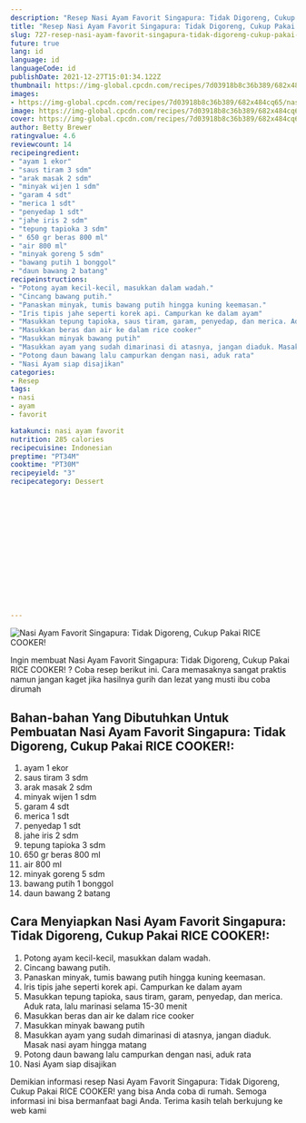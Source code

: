 ```yaml
---
description: "Resep Nasi Ayam Favorit Singapura: Tidak Digoreng, Cukup Pakai RICE COOKER! Anti Gagal"
title: "Resep Nasi Ayam Favorit Singapura: Tidak Digoreng, Cukup Pakai RICE COOKER! Anti Gagal"
slug: 727-resep-nasi-ayam-favorit-singapura-tidak-digoreng-cukup-pakai-rice-cooker-anti-gagal
future: true
lang: id
language: id
languageCode: id
publishDate: 2021-12-27T15:01:34.122Z 
thumbnail: https://img-global.cpcdn.com/recipes/7d03918b8c36b389/682x484cq65/nasi-ayam-favorit-singapura-tidak-digoreng-cukup-pakai-rice-cooker-foto-resep-utama.png
images:
- https://img-global.cpcdn.com/recipes/7d03918b8c36b389/682x484cq65/nasi-ayam-favorit-singapura-tidak-digoreng-cukup-pakai-rice-cooker-foto-resep-utama.png
image: https://img-global.cpcdn.com/recipes/7d03918b8c36b389/682x484cq65/nasi-ayam-favorit-singapura-tidak-digoreng-cukup-pakai-rice-cooker-foto-resep-utama.png
cover: https://img-global.cpcdn.com/recipes/7d03918b8c36b389/682x484cq65/nasi-ayam-favorit-singapura-tidak-digoreng-cukup-pakai-rice-cooker-foto-resep-utama.png
author: Betty Brewer
ratingvalue: 4.6
reviewcount: 14
recipeingredient:
- "ayam 1 ekor"
- "saus tiram 3 sdm"
- "arak masak 2 sdm"
- "minyak wijen 1 sdm"
- "garam 4 sdt"
- "merica 1 sdt"
- "penyedap 1 sdt"
- "jahe iris 2 sdm"
- "tepung tapioka 3 sdm"
- " 650 gr beras 800 ml"
- "air 800 ml"
- "minyak goreng 5 sdm"
- "bawang putih 1 bonggol"
- "daun bawang 2 batang"
recipeinstructions:
- "Potong ayam kecil-kecil, masukkan dalam wadah."
- "Cincang bawang putih."
- "Panaskan minyak, tumis bawang putih hingga kuning keemasan."
- "Iris tipis jahe seperti korek api. Campurkan ke dalam ayam"
- "Masukkan tepung tapioka, saus tiram, garam, penyedap, dan merica. Aduk rata, lalu marinasi selama 15-30 menit"
- "Masukkan beras dan air ke dalam rice cooker"
- "Masukkan minyak bawang putih"
- "Masukkan ayam yang sudah dimarinasi di atasnya, jangan diaduk. Masak nasi ayam hingga matang"
- "Potong daun bawang lalu campurkan dengan nasi, aduk rata"
- "Nasi Ayam siap disajikan"
categories:
- Resep
tags:
- nasi
- ayam
- favorit

katakunci: nasi ayam favorit 
nutrition: 285 calories
recipecuisine: Indonesian
preptime: "PT34M"
cooktime: "PT30M"
recipeyield: "3"
recipecategory: Dessert


     
    
    
    
    
    
    
    
    
    
    
      
    
---
```



![Nasi Ayam Favorit Singapura: Tidak Digoreng, Cukup Pakai RICE COOKER!](https://img-global.cpcdn.com/recipes/7d03918b8c36b389/682x484cq65/nasi-ayam-favorit-singapura-tidak-digoreng-cukup-pakai-rice-cooker-foto-resep-utama.png)

Ingin membuat Nasi Ayam Favorit Singapura: Tidak Digoreng, Cukup Pakai RICE COOKER! ? Coba resep berikut ini. Cara memasaknya sangat praktis namun jangan kaget jika hasilnya gurih dan lezat yang musti ibu coba dirumah

<!--inarticleads1-->

## Bahan-bahan Yang Dibutuhkan Untuk Pembuatan Nasi Ayam Favorit Singapura: Tidak Digoreng, Cukup Pakai RICE COOKER!:

1. ayam 1 ekor
1. saus tiram 3 sdm
1. arak masak 2 sdm
1. minyak wijen 1 sdm
1. garam 4 sdt
1. merica 1 sdt
1. penyedap 1 sdt
1. jahe iris 2 sdm
1. tepung tapioka 3 sdm
1.  650 gr beras 800 ml
1. air 800 ml
1. minyak goreng 5 sdm
1. bawang putih 1 bonggol
1. daun bawang 2 batang



<!--inarticleads2-->

## Cara Menyiapkan Nasi Ayam Favorit Singapura: Tidak Digoreng, Cukup Pakai RICE COOKER!:

1. Potong ayam kecil-kecil, masukkan dalam wadah.
1. Cincang bawang putih.
1. Panaskan minyak, tumis bawang putih hingga kuning keemasan.
1. Iris tipis jahe seperti korek api. Campurkan ke dalam ayam
1. Masukkan tepung tapioka, saus tiram, garam, penyedap, dan merica. Aduk rata, lalu marinasi selama 15-30 menit
1. Masukkan beras dan air ke dalam rice cooker
1. Masukkan minyak bawang putih
1. Masukkan ayam yang sudah dimarinasi di atasnya, jangan diaduk. Masak nasi ayam hingga matang
1. Potong daun bawang lalu campurkan dengan nasi, aduk rata
1. Nasi Ayam siap disajikan




Demikian informasi  resep Nasi Ayam Favorit Singapura: Tidak Digoreng, Cukup Pakai RICE COOKER!   yang bisa Anda coba di rumah. Semoga informasi ini bisa bermanfaat bagi Anda. Terima kasih telah berkujung ke web kami
